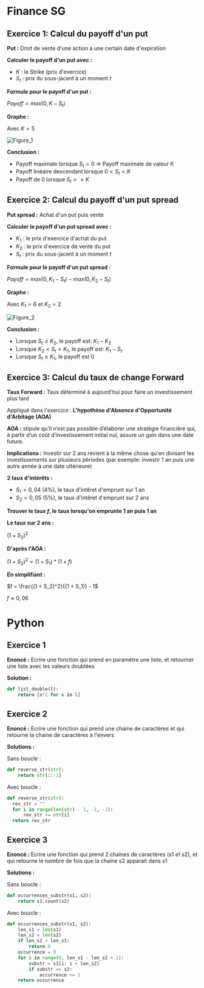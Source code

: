 # Finance SG

## Exercice 1: Calcul du payoff d'un put

**Put :** Droit de vente d'une action à une certain date d'expiration

**Calculer le payoff d'un put avec :**
- $K$ : le Strike (prix d'exercice)
- $S_t$ : prix du sous-jacent à un moment $t$

**Formule pour le payoff d'un put :**

$Payoff = max(0, K - S_t)$

**Graphe :**

Avec $K = 5$

![Figure_1](https://github.com/user-attachments/assets/0f969978-0d7c-4004-ad93-43eddde834bb)

**Conclusion :**
- Payoff maximale lorsque $S_t=0$ => Payoff maximale de valeur K
- Payoff linéaire descendant lorsque $0<S_t<K$
- Payoff de 0 lorsque $S_t>= K$

## Exercice 2: Calcul du payoff d'un put spread

**Put spread :** Achat d'un put puis vente 

**Calculer le payoff d'un put spread avec :**
- $K_1$ : le prix d'exercice d'achat du put
- $K_2$ : le prix d'exercice de vente du put
- $S_t$ : prix du sous-jacent à un moment $t$

**Formule pour le payoff d'un put spread :**

$Payoff = max(0, K_1 - S_t) - max(0, K_2 - S_t)$

**Graphe :**

Avec $K_1 = 6$ et $K_2 = 2$

![Figure_2](https://github.com/user-attachments/assets/9753cc7b-bddf-4a9a-b879-811ad07bb0e5)

**Conclusion :**
- Lorsque $S_t \leq K_2$, le payoff est: $K_1-K_2$
- Lorsque $K_2<S_t<K_1$, le payoff est: $K_1-S_t$
- Lorsque $S_t \geq K_1$, le payoff est 0

## Exercice 3: Calcul du taux de change Forward

**Taux Forward :** Taux déterminé à aujourd'hui pour faire un investissement plus tard

Appliqué dans l'exercice : **L'hypothèse d'Absence d'Opportunité d'Arbitage (AOA)**

**AOA :** stipule qu’il n’est pas possible d’élaborer une stratégie financière qui, à partir d’un coût d’investissement initial nul, assure un gain dans une date future.

**Implications :** Investir sur 2 ans revient à la même chose qu'en divisant les investissements sur plusieurs périodes (par exemple: investir 1 an puis une autre année à une date ultérieure)

**2 taux d'intérêts :**
- $S_1 = 0,04$ (4%), le taux d'intêret d'emprunt sur 1 an
- $S_2 = 0,05$ (5%), le taux d'intêret d'emprunt sur 2 ans

**Trouver le taux $f$, le taux lorsqu'on emprunte 1 an puis 1 an**

**Le taux sur 2 ans :**

$(1 + S_2)^2$

**D'après l'AOA :**

$(1 + S_2)^2 = (1 + S_1) * (1 + f)$

**En simplifiant :**

$f = \frac{(1 + S_2)^2}{(1 + S_1)} - 1$

$f \approx 0,06$

# Python

## Exercice 1

**Enoncé :** Ecrire une fonction qui prend en paramètre une liste, et retourner une liste avec les valeurs doublées

**Solution :**
```python
def list_double(l):
    return [x*2 for x in l]
```

## Exercice 2
**Enoncé :** Ecrire une fonction qui prend une chaine de caractères et qui retourne la chaine de caractères à l'envers

**Solutions :**

Sans boucle :
```python
def reverse_str(str):
    return str[::-1]
```

Avec boucle :
```python
def reverse_str(str):
  rev_str = ""
  for i in range(len(str) - 1, -1, -1):
      rev_str += str[i]
  return rev_str
```

## Exercice 3
**Enoncé :** Ecrire une fonction qui prend 2 chaines de caractères (s1 et s2), et qui retourne le nombre de fois que la chaine s2 apparait dans s1

**Solutions :**

Sans boucle :
```python
def occurrences_substr(s1, s2):
    return s1.count(s2)
```

Avec boucle :
```python
def occurrences_substr(s1, s2):
    len_s1 = len(s1)
    len_s2 = len(s2)
    if len_s2 > len_s1:
        return 0
    occurrence = 0
    for i in range(0, len_s1 - len_s2 + 1):
        substr = s1[i: i + len_s2]
        if substr == s2:
            occurrence += 1
    return occurrence
```
